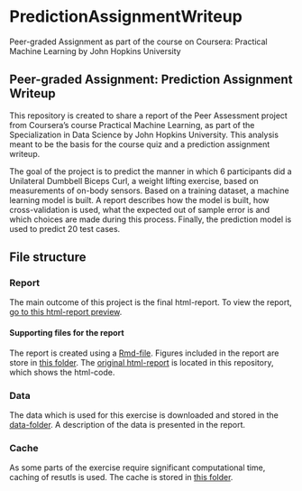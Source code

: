 # PredictionAssignmentWriteup
Peer-graded Assignment as part of the course on Coursera: Practical Machine Learning by John Hopkins University


## Peer-graded Assignment: Prediction Assignment Writeup

This repository is created to share a report of the Peer Assessment project from Coursera’s course Practical Machine Learning, as part of the Specialization in Data Science by John Hopkins University. 
This analysis meant to be the basis for the course quiz and a prediction assignment writeup. 

The goal of the project is to predict the manner in which 6 participants did a Unilateral Dumbbell Biceps Curl, a weight lifting exercise, based on measurements of on-body sensors. Based on a training dataset, a machine learning model is built. A report describes how the model is built, how cross-validation is used, what the expected out of sample error is and which choices are made during this process. Finally, the prediction model is used to predict 20 test cases.

## File structure

### Report
The main outcome of this project is the final html-report. To view the report, [go to this html-report preview](https://htmlpreview.github.io/?https://github.com/Velhorst/PredictionAssignmentWriteup/blob/master/PeerGradedAssignment_PracticalMachineLearning.html).

#### Supporting files for the report
The report is created using a [Rmd-file](PeerGradedAssignment_PracticalMachineLearning.Rmd). 
Figures included in the report are store in [this folder](PeerGradedAssignment_PracticalMachineLearning_files/figure-html).
The [original html-report](PeerGradedAssignment_PracticalMachineLearning.html) is located in this repository, which shows the html-code. 
 
### Data
The data which is used for this exercise is downloaded and stored in the [data-folder](data). A description of the data is presented in the report. 

### Cache
As some parts of the exercise require significant computational time, caching of resutls is used. The cache is stored in [this folder]( PeerGradedAssignment_PracticalMachineLearning_cache/html). 

